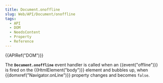 ```yaml
---
title: Document.onoffline
slug: Web/API/Document/onoffline
tags:
  - API
  - DOM
  - NeedsContent
  - Property
  - Reference
---
```

{{APIRef("DOM")}}

The **`Document.onoffline`** event handler is called when an {{event("offline")}} is fired on the {{HtmlElement("body")}} element and bubbles up, when {{domxref("Navigator.onLine")}} property changes and becomes `false`.
